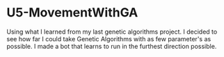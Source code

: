 # U5-MovementWithGA
Using what I learned from my last genetic algorithms project. I decided to see how far I could take Genetic Algorithms with as few parameter's as possible. I made a bot that learns to run in the furthest direction possible. 

